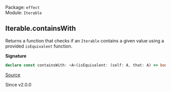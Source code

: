 Package: `effect`<br />
Module: `Iterable`<br />

## Iterable.containsWith

Returns a function that checks if an `Iterable` contains a given value using a provided `isEquivalent` function.

**Signature**

```ts
declare const containsWith: <A>(isEquivalent: (self: A, that: A) => boolean) => { (a: A): (self: Iterable<A>) => boolean; (self: Iterable<A>, a: A): boolean; }
```

[Source](https://github.com/Effect-TS/effect/tree/main/packages/effect/src/Iterable.ts#L529)

Since v2.0.0